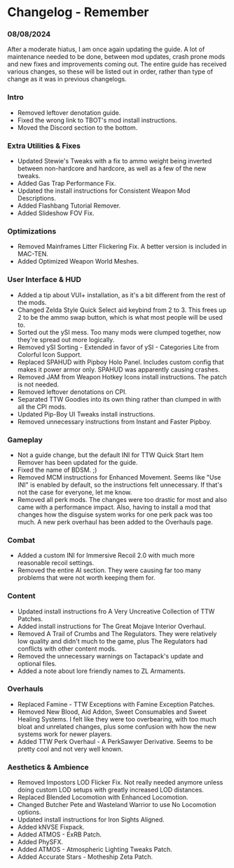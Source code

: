 # Changelog - Remember

### 08/08/2024

After a moderate hiatus, I am once again updating the guide. A lot of maintenance needed to be done, between mod updates, crash prone mods and new fixes and improvements coming out. The entire guide has received various changes, so these will be listed out in order, rather than type of change as it was in previous changelogs.

### Intro
- Removed leftover denotation guide.
- Fixed the wrong link to TBOT's mod install instructions.
- Moved the Discord section to the bottom.

### Extra Utilities & Fixes
- Updated Stewie's Tweaks with a fix to ammo weight being inverted between non-hardcore and hardcore, as well as a few of the new tweaks.
- Added Gas Trap Performance Fix.
- Updated the install instructions for Consistent Weapon Mod Descriptions.
- Added Flashbang Tutorial Remover.
- Added Slideshow FOV Fix.

### Optimizations
- Removed Mainframes Litter Flickering Fix. A better version is included in MAC-TEN.
- Added Optimized Weapon World Meshes.

### User Interface & HUD
- Added a tip about VUI+ installation, as it's a bit different from the rest of the mods.
- Changed Zelda Style Quick Select aid keybind from 2 to 3. This frees up 2 to be the ammo swap button, which is what most people will be used to.
- Sorted out the ySI mess. Too many mods were clumped together, now they're spread out more logically.
- Removed ySI Sorting - Extended in favor of ySI - Categories Lite from Colorful Icon Support.
- Replaced SPAHUD with Pipboy Holo Panel. Includes custom config that makes it power armor only. SPAHUD was apparently causing crashes.
- Removed JAM from Weapon Hotkey Icons install instructions. The patch is not needed.
- Removed leftover denotations on CPI.
- Separated TTW Goodies into its own thing rather than clumped in with all the CPI mods.
- Updated Pip-Boy UI Tweaks install instructions.
- Removed unnecessary instructions from Instant and Faster Pipboy.

### Gameplay
- Not a guide change, but the default INI for TTW Quick Start Item Remover has been updated for the guide.
- Fixed the name of BDSM. ;)
- Removed MCM instructions for Enhanced Movement. Seems like "Use INI" is enabled by default, so the instructions felt unnecessary. If that's not the case for everyone, let me know.
- Removed all perk mods. The changes were too drastic for most and also came with a performance impact. Also, having to install a mod that changes how the disguise system works for one perk pack was too much. A new perk overhaul has been added to the Overhauls page.

 ### Combat
- Added a custom INI for Immersive Recoil 2.0 with much more reasonable recoil settings.
- Removed the entire AI section. They were causing far too many problems that were not worth keeping them for.

### Content
- Updated install instructions fro A Very Uncreative Collection of TTW Patches.
- Added install instructions for The Great Mojave Interior Overhaul.
- Removed A Trail of Crumbs and The Regulators. They were relatively low quality and didn't much to the game, plus The Regulators had conflicts with other content mods.
- Removed the unnecessary warnings on Tactapack's update and optional files.
- Added a note about lore friendly names to ZL Armaments.

### Overhauls
- Replaced Famine - TTW Exceptions with Famine Exception Patches.
- Removed New Blood, Aid Addon, Sweet Consumables and Sweet Healing Systems. I felt like they were too overbearing, with too much bloat and unrelated changes, plus some confusion with how the new systems work for newer players.
- Added TTW Perk Overhaul - A PerkSawyer Derivative. Seems to be pretty cool and not very well known.

### Aesthetics & Ambience
- Removed Impostors LOD Flicker Fix. Not really needed anymore unless doing custom LOD setups with greatly increased LOD distances.
- Replaced Blended Locomotion with Enhanced Locomotion.
- Changed Butcher Pete and Wasteland Warrior to use No Locomotion options.
- Updated install instructions for Iron Sights Aligned.
- Added kNVSE Fixpack.
- Added ATMOS - ExRB Patch.
- Added PhySFX.
- Added ATMOS - Atmospheric Lighting Tweaks Patch.
- Added Accurate Stars - Motheship Zeta Patch.
